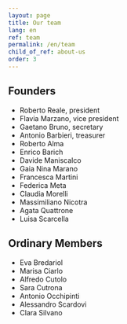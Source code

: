 ```yaml
---
layout: page
title: Our team
lang: en
ref: team
permalink: /en/team
child_of_ref: about-us
order: 3
---
```


## Founders

- Roberto Reale, president
- Flavia Marzano, vice president
- Gaetano Bruno, secretary
- Antonio Barbieri, treasurer
- Roberto Alma
- Enrico Barich
- Davide Maniscalco
- Gaia Nina Marano
- Francesca Martini
- Federica Meta
- Claudia Morelli
- Massimiliano Nicotra
- Agata Quattrone
- Luisa Scarcella

## Ordinary Members

- Eva Bredariol
- Marisa Ciarlo
- Alfredo Cutolo
- Sara Cutrona
- Antonio Occhipinti
- Alessandro Scardovi
- Clara Silvano
